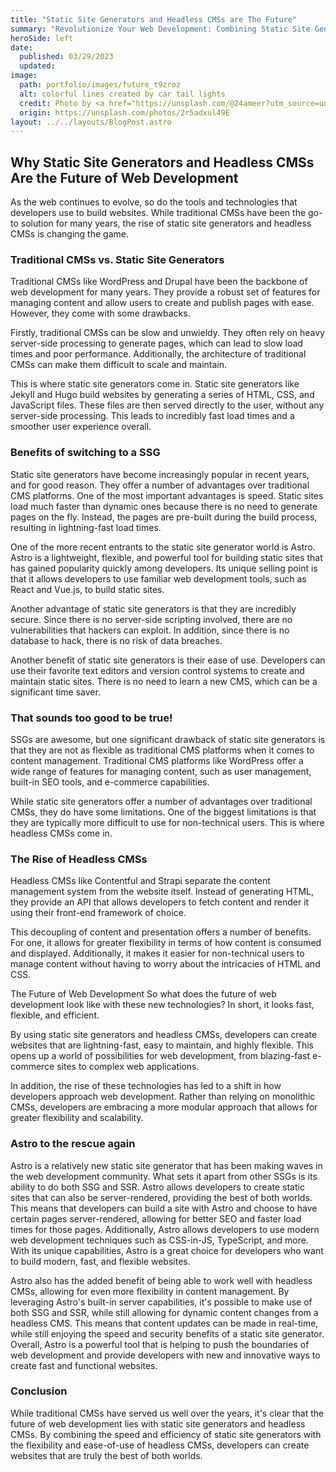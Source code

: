 ```yaml
---
title: "Static Site Generators and Headless CMSs are The Future"
summary: "Revolutionize Your Web Development: Combining Static Site Generators and Headless CMSs for Maximum Efficiency."
heroSide: left
date:
  published: 03/29/2023
  updated:
image:
  path: portfolio/images/future_t9zroz
  alt: colorful lines created by car tail lights
  credit: Photo by <a href="https://unsplash.com/@24ameer?utm_source=unsplash&utm_medium=referral&utm_content=creditCopyText">Ameer Basheer</a> on <a href="https://unsplash.com/photos/2r5adxul49E?utm_source=unsplash&utm_medium=referral&utm_content=creditCopyText">Unsplash</a>
  origin: https://unsplash.com/photos/2r5adxul49E
layout: ../../layouts/BlogPost.astro
---
```


## Why Static Site Generators and Headless CMSs Are the Future of Web Development

As the web continues to evolve, so do the tools and technologies that developers use to build websites. While traditional CMSs have been the go-to solution for many years, the rise of static site generators and headless CMSs is changing the game.

### Traditional CMSs vs. Static Site Generators

Traditional CMSs like WordPress and Drupal have been the backbone of web development for many years. They provide a robust set of features for managing content and allow users to create and publish pages with ease. However, they come with some drawbacks.

Firstly, traditional CMSs can be slow and unwieldy. They often rely on heavy server-side processing to generate pages, which can lead to slow load times and poor performance. Additionally, the architecture of traditional CMSs can make them difficult to scale and maintain.

This is where static site generators come in. Static site generators like Jekyll and Hugo build websites by generating a series of HTML, CSS, and JavaScript files. These files are then served directly to the user, without any server-side processing. This leads to incredibly fast load times and a smoother user experience overall.

### Benefits of switching to a SSG

Static site generators have become increasingly popular in recent years, and for good reason. They offer a number of advantages over traditional CMS platforms. One of the most important advantages is speed. Static sites load much faster than dynamic ones because there is no need to generate pages on the fly. Instead, the pages are pre-built during the build process, resulting in lightning-fast load times.

One of the more recent entrants to the static site generator world is Astro. Astro is a lightweight, flexible, and powerful tool for building static sites that has gained popularity quickly among developers. Its unique selling point is that it allows developers to use familiar web development tools, such as React and Vue.js, to build static sites.

Another advantage of static site generators is that they are incredibly secure. Since there is no server-side scripting involved, there are no vulnerabilities that hackers can exploit. In addition, since there is no database to hack, there is no risk of data breaches.

Another benefit of static site generators is their ease of use. Developers can use their favorite text editors and version control systems to create and maintain static sites. There is no need to learn a new CMS, which can be a significant time saver.

### That sounds too good to be true!

SSGs are awesome, but one significant drawback of static site generators is that they are not as flexible as traditional CMS platforms when it comes to content management. Traditional CMS platforms like WordPress offer a wide range of features for managing content, such as user management, built-in SEO tools, and e-commerce capabilities.

While static site generators offer a number of advantages over traditional CMSs, they do have some limitations. One of the biggest limitations is that they are typically more difficult to use for non-technical users. This is where headless CMSs come in.

### The Rise of Headless CMSs

Headless CMSs like Contentful and Strapi separate the content management system from the website itself. Instead of generating HTML, they provide an API that allows developers to fetch content and render it using their front-end framework of choice.

This decoupling of content and presentation offers a number of benefits. For one, it allows for greater flexibility in terms of how content is consumed and displayed. Additionally, it makes it easier for non-technical users to manage content without having to worry about the intricacies of HTML and CSS.

The Future of Web Development
So what does the future of web development look like with these new technologies? In short, it looks fast, flexible, and efficient.

By using static site generators and headless CMSs, developers can create websites that are lightning-fast, easy to maintain, and highly flexible. This opens up a world of possibilities for web development, from blazing-fast e-commerce sites to complex web applications.

In addition, the rise of these technologies has led to a shift in how developers approach web development. Rather than relying on monolithic CMSs, developers are embracing a more modular approach that allows for greater flexibility and scalability.

### Astro to the rescue again

Astro is a relatively new static site generator that has been making waves in the web development community. What sets it apart from other SSGs is its ability to do both SSG and SSR. Astro allows developers to create static sites that can also be server-rendered, providing the best of both worlds. This means that developers can build a site with Astro and choose to have certain pages server-rendered, allowing for better SEO and faster load times for those pages. Additionally, Astro allows developers to use modern web development techniques such as CSS-in-JS, TypeScript, and more. With its unique capabilities, Astro is a great choice for developers who want to build modern, fast, and flexible websites.

Astro also has the added benefit of being able to work well with headless CMSs, allowing for even more flexibility in content management. By leveraging Astro's built-in server capabilities, it's possible to make use of both SSG and SSR, while still allowing for dynamic content changes from a headless CMS. This means that content updates can be made in real-time, while still enjoying the speed and security benefits of a static site generator. Overall, Astro is a powerful tool that is helping to push the boundaries of web development and provide developers with new and innovative ways to create fast and functional websites.

### Conclusion

While traditional CMSs have served us well over the years, it's clear that the future of web development lies with static site generators and headless CMSs. By combining the speed and efficiency of static site generators with the flexibility and ease-of-use of headless CMSs, developers can create websites that are truly the best of both worlds.
